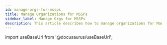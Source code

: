 ```yaml
---
id: manage-orgs-for-mssps
title: Manage Organizations for MSSPs
sidebar_label: Manage Orgs for MSSPs
description: This article describes how to manage organizations for Managed Security Service Providers (MSSPs)
---
```


import useBaseUrl from '@docusaurus/useBaseUrl';



